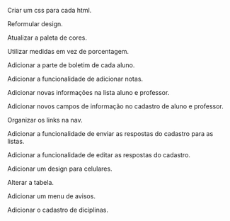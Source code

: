 Criar um css para cada html.

Reformular design.

Atualizar a paleta de cores.

Utilizar medidas em vez de porcentagem.

Adicionar a parte de boletim de cada aluno.

Adicionar a funcionalidade de adicionar notas.

Adicionar novas informações na lista aluno e professor.

Adicionar novos campos de informação no cadastro de aluno e professor.

Organizar os links na nav.

Adicionar a funcionalidade de enviar as respostas do cadastro para as listas.

Adicionar a funcionalidade de editar as respostas do cadastro.

Adicionar um design para celulares.

Alterar a tabela.

Adicionar um menu de avisos.

Adicionar o cadastro de diciplinas.

